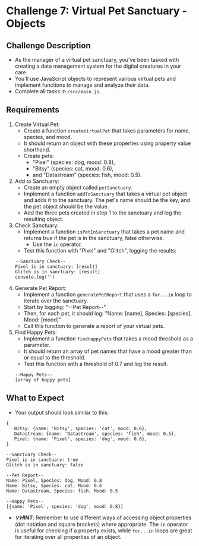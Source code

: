 # Challenge 7: Virtual Pet Sanctuary - Objects

## Challenge Description
- As the manager of a virtual pet sanctuary, you've been tasked with creating a data management system for the digital creatures in your care.
- You'll use JavaScript objects to represent various virtual pets and implement functions to manage and analyze their data.
- Complete all tasks in `/src/main.js`.

## Requirements
1. Create Virtual Pet:
    - Create a function `createVirtualPet` that takes parameters for name, species, and mood.
    - It should return an object with these properties using property value shorthand.
    - Create pets:
      - "Pixel" (species: dog, mood: 0.8),
      - "Bitsy" (species: cat, mood: 0.6),
      - and "Datastream" (species: fish, mood: 0.5).
2. Add to Sanctuary:
    - Create an empty object called `petSanctuary`.
    - Implement a function `addToSanctuary` that takes a virtual pet object and adds it to the sanctuary. The pet's name should be the key, and the pet object should be the value.
    - Add the three pets created in step 1 to the sanctuary and log the resulting object.
3. Check Sanctuary:
    - Implement a function `isPetInSanctuary` that takes a pet name and returns true if the pet is in the sanctuary, false otherwise.
      - Use the `in` operator.
    - Test this function with "Pixel" and "Glitch", logging the results:
    ```
    --Sanctuary Check--
    Pixel is in sanctuary: [result]
    Glitch is in sanctuary: [result]
    console.log('')
    ```
4. Generate Pet Report:
    - Implement a function `generatePetReport` that uses a `for...in` loop to iterate over the sanctuary.
    - Start by logging: "--Pet Report--"
    - Then, for each pet, it should log: "Name: [name], Species: [species], Mood: [mood]"
    - Call this function to generate a report of your virtual pets.
5. Find Happy Pets:
    - Implement a function `findHappyPets` that takes a mood threshold as a parameter.
    - It should return an array of pet names that have a mood greater than or equal to the threshold.
    - Test this function with a threshold of 0.7 and log the result.
    ```
    --Happy Pets-- 
    [array of happy pets]
    ```

## What to Expect
- Your output should look similar to this:
```
{
   Bitsy: {name: 'Bitsy', species: 'cat', mood: 0.6},
   Datastream: {name: 'Datastream', species: 'fish', mood: 0.5},
   Pixel: {name: 'Pixel', species: 'dog', mood: 0.8},
}

--Sanctuary Check--
Pixel is in sanctuary: true
Glitch is in sanctuary: false

--Pet Report--
Name: Pixel, Species: dog, Mood: 0.8
Name: Bitsy, Species: cat, Mood: 0.6
Name: Datastream, Species: fish, Mood: 0.5

--Happy Pets--
[{name: 'Pixel', species: 'dog', mood: 0.8}]
```
- ***💡 HINT***: Remember to use different ways of accessing object properties (dot notation and square brackets) where appropriate. The `in` operator is useful for checking if a property exists, while `for...in` loops are great for iterating over all properties of an object.
